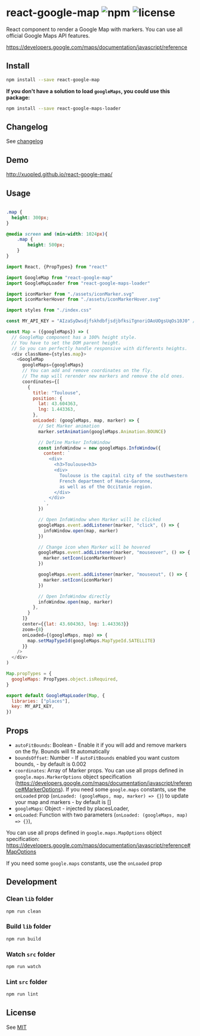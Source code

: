 # react-google-map ![npm](https://img.shields.io/npm/v/react-google-map.svg) ![license](https://img.shields.io/npm/l/react-google-map.svg)

React component to render a Google Map with markers.
You can use all official Google Maps API features.

https://developers.google.com/maps/documentation/javascript/reference

## Install

```sh
npm install --save react-google-map
```

__If you don't have a solution to load `googleMaps`, you could use this package:__

```sh
npm install --save react-google-maps-loader
```

## Changelog

See [changelog](./CHANGELOG.md)

## Demo

<http://xuopled.github.io/react-google-map/>

## Usage
```css

.map {
  height: 300px;
}

@media screen and (min-width: 1024px){
    .map {
        height: 500px;
    }
}
```

```js
import React, {PropTypes} from "react"

import GoogleMap from "react-google-map"
import GoogleMapLoader from "react-google-maps-loader"

import iconMarker from "./assets/iconMarker.svg"
import iconMarkerHover from "./assets/iconMarkerHover.svg"

import styles from "./index.css"

const MY_API_KEY = "AIzaSyDwsdjfskhdbfjsdjbfksiTgnoriOAoUOgsUqOs10J0" // fake

const Map = ({googleMaps}) => (
  // GoogleMap component has a 100% height style.
  // You have to set the DOM parent height.
  // So you can perfectly handle responsive with differents heights.
  <div className={styles.map}>
    <GoogleMap
      googleMaps={googleMaps}
      // You can add and remove coordinates on the fly.
      // The map will rerender new markers and remove the old ones.
      coordinates={[
        {
          title: "Toulouse",
          position: {
            lat: 43.604363,
            lng: 1.443363,
          },
          onLoaded: (googleMaps, map, marker) => {
            // Set Marker animation
            marker.setAnimation(googleMaps.Animation.BOUNCE)

            // Define Marker InfoWindow
            const infoWindow = new googleMaps.InfoWindow({
              content: `
                <div>
                  <h3>Toulouse<h3>
                  <div>
                    Toulouse is the capital city of the southwestern
                    French department of Haute-Garonne,
                    as well as of the Occitanie region.
                  </div>
                </div>
              `,
            })

            // Open InfoWindow when Marker will be clicked
            googleMaps.event.addListener(marker, "click", () => {
              infoWindow.open(map, marker)
            })

            // Change icon when Marker will be hovered
            googleMaps.event.addListener(marker, "mouseover", () => {
              marker.setIcon(iconMarkerHover)
            })

            googleMaps.event.addListener(marker, "mouseout", () => {
              marker.setIcon(iconMarker)
            })

            // Open InfoWindow directly
            infoWindow.open(map, marker)
          },
        }
      ]}
      center={{lat: 43.604363, lng: 1.443363}}
      zoom={8}
      onLoaded={(googleMaps, map) => {
        map.setMapTypeId(googleMaps.MapTypeId.SATELLITE)
      }}
    />
  </div>
)

Map.propTypes = {
  googleMaps: PropTypes.object.isRequired,
}

export default GoogleMapLoader(Map, {
  libraries: ["places"],
  key: MY_API_KEY,
})

```

## Props
  * `autoFitBounds`: Boolean - Enable it if you will add and remove markers on the fly. Bounds will fit automatically
  * `boundsOffset`: Number - If `autoFitBounds` enabled you want custom bounds, - by default is 0.002
  * `coordinates`: Array of Marker props. You can use all props defined in `google.maps.MarkerOptions` object specification (https://developers.google.com/maps/documentation/javascript/reference#MarkerOptions). If you need some `google.maps` constants, use the `onLoaded` prop (`onLoaded: (googleMaps, map, marker) => {}`) to update your map and markers - by default is []
  * `googleMaps`: Object - injected by placesLoader,
  * `onLoaded`: Function with two parameters (`onLoaded: (googleMaps, map) => {}`),

You can use all props defined in `google.maps.MapOptions` object specification:
https://developers.google.com/maps/documentation/javascript/reference#MapOptions

If you need some `google.maps` constants, use the `onLoaded` prop

## Development

### Clean `lib` folder

```js
npm run clean
```

### Build `lib` folder

```js
npm run build
```

### Watch `src` folder

```js
npm run watch
```

### Lint `src` folder

```js
npm run lint
```

## License

See [MIT](./LICENCE)
